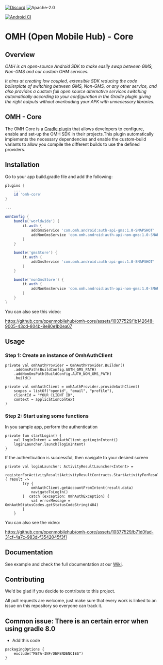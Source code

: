 [![Discord](https://img.shields.io/discord/1115727214827278446)](https://discord.gg/X8QB9DJXX6)
![Apache-2.0](https://img.shields.io/badge/license-Apache-blue)
<!--
// TODO - enable when the repo gets released and is public
![GitHub contributors](https://img.shields.io/github/contributors/openmobilehub/omh-core)
-->
[![Android CI](https://github.com/openmobilehub/omh-core/actions/workflows/android_pr.yml/badge.svg)](https://github.com/openmobilehub/omh-core/actions/workflows/android_pr.yml)

# OMH (Open Mobile Hub) - Core

## Overview

*OMH is an open-source Android SDK to make easily swap between GMS, Non-GMS and our custom OHM services.*

*It aims at creating low coupled, extensible SDK reducing the code boilerplate of switching between GMS, Non-GMS, or any other service, and also provides a custom full open source alternative services switching automatically according to your configuration in the Gradle plugin giving the right outputs without overloading your APK with unnecessary libraries.*

## OMH - Core

The OMH Core is a [Gradle plugin](https://docs.gradle.org/current/userguide/plugins.html) that allows developers to configure, enable and set-up the OMH SDK in their projects.This plugin automatically implements the necessary dependencies and enable the custom-build variants to allow you compile the different builds to use the defined providers.


## Installation
Go to your app build.gradle file and add the following:

```groovy
plugins {
    ...
    id 'omh-core'
}

...

omhConfig {
    bundle('worldwide') {
        it.auth {
            addGmsService 'com.omh.android:auth-api-gms:1.0-SNAPSHOT'
            addNonGmsService 'com.omh.android:auth-api-non-gms:1.0-SNAPSHOT'
        }
    }

    bundle('gmsStore') {
        it.auth {
            addGmsService 'com.omh.android:auth-api-gms:1.0-SNAPSHOT'
        }
    }

    bundle('nonGmsStore') {
        it.auth {
            addNonGmsService 'com.omh.android:auth-api-non-gms:1.0-SNAPSHOT'
        }
    }
}
```

You can also see this video: 

https://github.com/openmobilehub/omh-core/assets/10377529/1b142648-9005-43cd-804b-8e80e1b0ea07


## Usage

### Step 1: Create an instance of OmhAuthClient
```
private val omhAuthProvider = OmhAuthProvider.Builder()
    .addGmsPath(BuildConfig.AUTH_GMS_PATH)
    .addNonGmsPath(BuildConfig.AUTH_NON_GMS_PATH)
    .build()        
```
```
private val omhAuthClient = omhAuthProvider.provideAuthClient(
    scopes = listOf("openid", "email", "profile"),
    clientId = "YOUR_CLIENT_ID",
    context = applicationContext
)
```
### Step 2: Start using some functions

In you sample app, perform the authentication
```
private fun startLogin() {
    val loginIntent = omhAuthClient.getLoginIntent()
    loginLauncher.launch(loginIntent)
}
```
If the authentication is successful, then navigate to your desired screen
```
private val loginLauncher: ActivityResultLauncher<Intent> =
    registerForActivityResult(ActivityResultContracts.StartActivityForResult()) { result ->
        try {
            omhAuthClient.getAccountFromIntent(result.data)
            navigateToLogIn()
        }  catch (exception: OmhAuthException) {
            val errorMessage = OmhAuthStatusCodes.getStatusCodeString(404)
        }
    }
```

You can also see the video:

https://github.com/openmobilehub/omh-core/assets/10377529/b71d0fad-31cf-4a7c-983d-f3542045f3f1

## Documentation

See example and check the full documentation at our [Wiki](https://github.com/openmobilehub/omh-core/wiki).

## Contributing

We'd be glad if you decide to contribute to this project.

All pull requests are welcome, just make sure that every work is linked to an issue on this repository so everyone can track it.

## Common issue: There is an certain error when using gradle 8.0

* Add this code
```
packagingOptions {
    exclude("META-INF/DEPENDENCIES")
}
```
